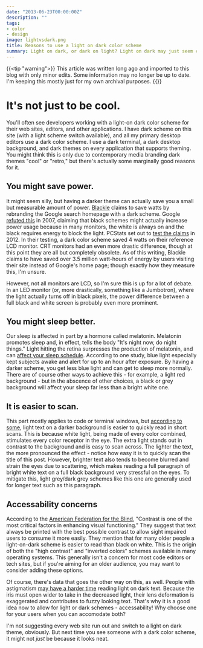 ```yaml
---
date: "2013-06-23T00:00:00Z"
description: ""
tags:
- color
- design
image: lightvsdark.png
title: Reasons to use a light on dark color scheme
summary: Light on dark, or dark on light? Light on dark may just seem cool, but there's some marginally good objective reasons for it.
---
```


{{<tip "warning">}}
This article was written long ago and imported to this blog with only minor edits. Some information may no longer be up to date. I'm keeping this mostly just for my own archival purposes.
{{</tip>}}

# It's not just to be cool.

You'll often see developers working with a light-on dark color scheme for their web sites, editors, and other applications. I have dark scheme on this site (with a light scheme switch available), and all my primary desktop editors use a dark color scheme. I use a dark terminal, a dark desktop background, and dark themes on every application that supports theming. You might think this is only due to contemporary media branding dark themes "cool" or "retro," but there's actually some marginally good reasons for it.

## You might save power.

It might seem silly, but having a darker theme can actually save you a small but measurable amount of power. [Blackle](http://www.blackle.com/) claims to save watts by rebranding the Google search homepage with a dark scheme. Google [refuted this](http://googleblog.blogspot.com/2007/08/is-black-new-green.html) in 2007, claiming that black schemes might actually increase power usage because in many monitors, the white is always on and the black requires energy to block the light. PCStats set out to [test the claims](http://www.pcstats.com/articleview.cfm?articleID=2649) in 2012. In their testing, a dark color scheme saved 4 watts on their reference LCD monitor. CRT monitors had an even more drastic difference, though at this point they are all but completely obsolete. As of this writing, Blackle claims to have saved over 3.5 million watt-hours of energy by users visiting their site instead of Google's home page; though exactly how they measure this, I'm unsure.

However, not all monitors are LCD, so I'm sure this is up for a lot of debate. In an LED monitor (or, more drastically, something like a Jumbotron), where the light actually turns off in black pixels, the power difference between a full black and white screen is probably even more prominent.

## You might sleep better.

Our sleep is affected in part by a hormone called melatonin. Melatonin promotes sleep and, in effect, tells the body "It's night now, do night things." Light hitting the retina surpresses the production of melatonin, and can [affect your sleep schedule](http://www.nytimes.com/2011/07/05/health/05light.html?_r=3&pagewanted=all&). According to one study, blue light especially kept subjects awake and alert for up to an hour after exposure. By having a darker scheme, you get less blue light and can get to sleep more normally. There are of course other ways to achieve this - for example, a light red background - but in the abscence of other choices, a black or grey background will affect your sleep far less than a bright white one.

## It is easier to scan.

This part mostly applies to code or terminal windows, but [according to some](http://uxmovement.com/content/when-to-use-white-text-on-a-dark-background/), light text on a darker background is easier to quickly read in short scans. This is because white light, being made of every color combined, stimulates every color receptor in the eye. The extra light stands out in contrast to the background and is easy to scan across. The lighter the text, the more pronounced the effect - notice how easy it is to quickly scan the title of this post. However, brighter text also tends to become blurred and strain the eyes due to scattering, which makes reading a full paragraph of bright white text on a full black background very stressful on the eyes. To mitigate this, light grey/dark grey schemes like this one are generally used for longer text such as this paragraph.

## Accessability concerns

According to the [American Federation for the Blind](http://www.afb.org/section.aspx?TopicID=200&DocumentID=210), "Contrast is one of the most critical factors in enhancing visual functioning." They suggest that text always be printed with the best possible contrast to allow sight impaired users to consume it more easily. They mention that for many older people a light-on-dark scheme is easier to read than black on white. This is the origin of both the "high contrast" and "inverted colors" schemes available in many operating systems. This generally isn't a concern for most code editors or tech sites, but if you're aiming for an older audience, you may want to consider adding these options.

Of course, there's data that goes the other way on this, as well. People with astigmatism [may have a harder time](http://blog.tatham.oddie.com.au/2008/10/13/why-light-text-on-dark-background-is-a-bad-idea/) reading light on dark text. Because the iris must open wider to take in the decreased light, their lens deformation is exaggerated and contributes to fuzzy looking text. That's why it is a good idea now to allow for light or dark schemes - accessability! Why choose one for your users when you can accomodate both?

I'm not suggesting every web site run out and switch to a light on dark theme, obviously. But next time you see someone with a dark color scheme, it might not _just_ be because it looks neat.